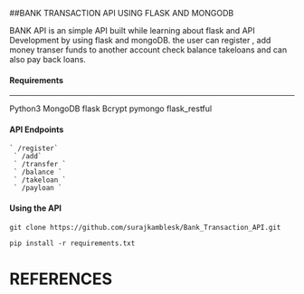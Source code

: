 ##BANK TRANSACTION API USING FLASK AND MONGODB

BANK API is an simple API built while learning about flask and API Development 
by using flask and mongoDB. the user can register , 
add money transer funds to another account check
balance takeloans and can also pay back loans. 


#### Requirements
--------------
  Python3
  MongoDB
  flask
  Bcrypt
  pymongo
  flask_restful
  
#### API Endpoints
    ` /register`
     ` /add`
     ` /transfer `
     ` /balance `
     ` /takeloan `
     ` /payloan `
     
#### Using the API
  `git clone https://github.com/surajkamblesk/Bank_Transaction_API.git`
  
  `pip install -r requirements.txt `
  
# REFERENCES
   
  
  
